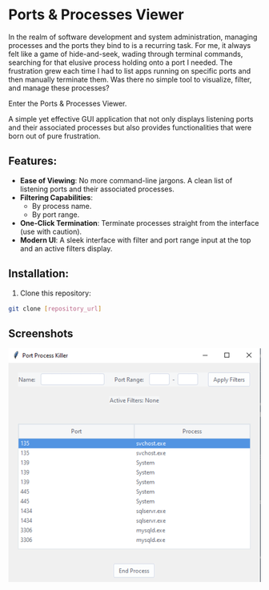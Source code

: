# Ports & Processes Viewer

In the realm of software development and system administration, managing processes and the ports they bind to is a recurring task. For me, it always felt like a game of hide-and-seek, wading through terminal commands, searching for that elusive process holding onto a port I needed. The frustration grew each time I had to list apps running on specific ports and then manually terminate them. Was there no simple tool to visualize, filter, and manage these processes?

Enter the Ports & Processes Viewer.

A simple yet effective GUI application that not only displays listening ports and their associated processes but also provides functionalities that were born out of pure frustration.

## Features:

- **Ease of Viewing**: No more command-line jargons. A clean list of listening ports and their associated processes.
- **Filtering Capabilities**:
  - By process name.
  - By port range.
- **One-Click Termination**: Terminate processes straight from the interface (use with caution).
- **Modern UI**: A sleek interface with filter and port range input at the top and an active filters display.

## Installation:

1. Clone this repository:

```bash
git clone [repository_url]
```

## Screenshots
![Alt text](image.png)